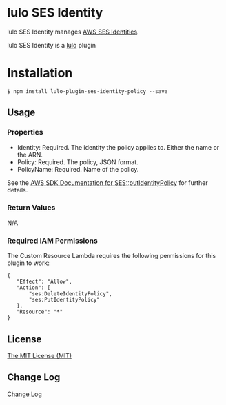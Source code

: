 # lulo SES Identity

lulo SES Identity manages [AWS SES Identities](http://docs.aws.amazon.com/ses/latest/DeveloperGuide/sending-authorization-overview.html).

lulo SES Identity is a [lulo](https://github.com/carlnordenfelt/lulo) plugin

# Installation
```
$ npm install lulo-plugin-ses-identity-policy --save
```

## Usage
### Properties
* Identity: Required. The identity the policy applies to. Either the name or the ARN.
* Policy: Required. The policy, JSON format.
* PolicyName: Required. Name of the policy. 

See the [AWS SDK Documentation for SES::putIdentityPolicy](http://docs.aws.amazon.com/AWSJavaScriptSDK/latest/AWS/SES.html#putIdentityPolicy-property) for further details.

### Return Values

N/A

### Required IAM Permissions
The Custom Resource Lambda requires the following permissions for this plugin to work:
```
{
   "Effect": "Allow",
   "Action": [
       "ses:DeleteIdentityPolicy",
       "ses:PutIdentityPolicy"
   ],
   "Resource": "*"
}
```

## License
[The MIT License (MIT)](/LICENSE)

## Change Log
[Change Log](/CHANGELOG.md)
